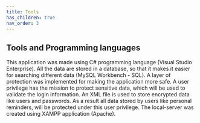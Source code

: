 ```yaml
---
title: Tools
has_children: true
nav_order: 3
---
```


## Tools and Programming languages
This application was made using C# programming language (Visual Studio Enterprise). All the data are stored in a database, so that it makes it easier for searching different data (MySQL Workbench - SQL). A layer of protection was implemented for making the application more safe. A user privilege has the mission to protect sensitive data, which will be used to validate the login information. An XML file is used to store encrypted data like users and passwords. As a result all data stored by users like personal reminders, will be protected under this user privilege. The local-server was created using XAMPP application (Apache).